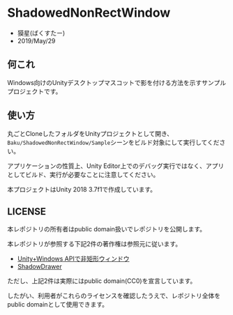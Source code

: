 # ShadowedNonRectWindow

* 獏星(ばくすたー)
* 2019/May/29

## 何これ

Windows向けのUnityデスクトップマスコットで影を付ける方法を示すサンプルプロジェクトです。

## 使い方

丸ごとCloneしたフォルダをUnityプロジェクトとして開き、`Baku/ShadowedNonRectWindow/Sample`シーンをビルド対象にして実行してください。

アプリケーションの性質上、Unity Editor上でのデバッグ実行ではなく、アプリとしてビルド、実行が必要なことに注意してください。

本プロジェクトはUnity 2018 3.7f1で作成しています。

## LICENSE

本レポジトリの所有者はpublic domain扱いでレポジトリを公開します。

本レポジトリが参照する下記2件の著作権は参照元に従います。

* [Unity+Windows APIで非矩形ウィンドウ](https://qiita.com/kirurobo/items/013cee3fa47a5332e186)
* [ShadowDrawer](https://github.com/keijiro/ShadowDrawer)

ただし、上記2件は実際にはpublic domain(CC0)を宣言しています。

したがい、利用者がこれらのライセンスを確認したうえで、レポジトリ全体をpublic domainとして使用できます。
